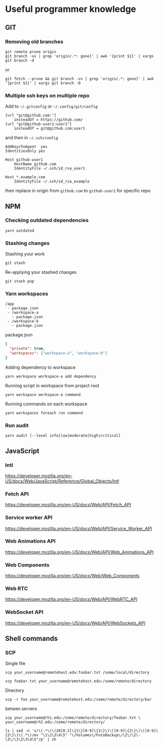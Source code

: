 # Useful programmer knowledge

## GIT

### Removing old branches

```shell script
git remote prune origin
git branch -vv | grep 'origin/.*: gone]' | awk '{print $1}' | xargs git branch -d
```

or

```shell script
git fetch --prune && git branch -vv | grep 'origin/.*: gone]' | awk '{print $1}' | xargs git branch -D
```

### Multiple ssh keys on multiple repo

Add to `~/.gitconfig` or `~/.config/git/config`

```shell script
[url "git@github.com:"]
    insteadOf = https://github.com/
[url "git@github-user1:user1"]
    insteadOf = git@github.com:user1
```

and then in `~/.ssh/config`
    
```shell script    
AddKeysToAgent  yes
IdentitiesOnly yes

Host github-user1
    HostName github.com
    IdentityFile ~/.ssh/id_rsa_user1

Host *.example.com
    IdentityFile ~/.ssh/id_rsa_example
```

then replace in origin from `github.com` to `github-user1` for specific repo

## NPM

### Checking outdated dependencies

```shell script
yarn outdated
```

### Stashing changes

Stashing your work
```shell script
git stash
```

Re-applying your stashed changes
```shell script
git stash pop
```

### Yarn workspaces

```
/app
 - package.json
 - /workspace-a
   - package.json
 - /workspace-b
   - package.json
```

package.json
```json
{
  "private": true,
  "workspaces": ["workspace-a", "workspace-b"]
}
```

Adding dependency to workspace
```shell script
yarn workspace workspace-a add dependency
```

Running script in workspace from project root
```shell script
yarn workspace workspace-a command
```

Running commands on each workspace
```shell script
yarn workspaces foreach run command
```


### Run audit

```shell script
yarn audit [--level info|low|moderate|high|critical]
```

## JavaScript

### Intl

https://developer.mozilla.org/en-US/docs/Web/JavaScript/Reference/Global_Objects/Intl

### Fetch API

https://developer.mozilla.org/en-US/docs/Web/API/Fetch_API

### Service worker API

https://developer.mozilla.org/en-US/docs/Web/API/Service_Worker_API

### Web Animations API

https://developer.mozilla.org/en-US/docs/Web/API/Web_Animations_API

### Web Components

https://developer.mozilla.org/en-US/docs/Web/Web_Components

### Web RTC

https://developer.mozilla.org/en-US/docs/Web/API/WebRTC_API

### WebSocket API

https://developer.mozilla.org/en-US/docs/Web/API/WebSockets_API


## Shell commands

### SCP

Single file
```shell script
scp your_username@remotehost.edu:foobar.txt /some/local/directory

scp foobar.txt your_username@remotehost.edu:/some/remote/directory

```

Directory
```shell script
scp -r foo your_username@remotehost.edu:/some/remote/directory/bar

```

betwen servers
```shell script
scp your_username@rh1.edu:/some/remote/directory/foobar.txt \
your_username@rh2.edu:/some/remote/directory/
```


```shell script
ls | sed -n 's/\(.*\)\(20[0-2]\{1\}[0-9]\{1\}\)\([0-9]\{2\}\)\([0-9]\{2\}\)\(.*\)/mv "\1\2\3\4\5" "\/Volumes\/FotoBackup\/\2\/\2\-\3\/\1\2\3\4\5"/p' | sh
```
